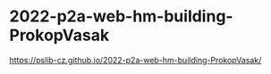 # 2022-p2a-web-hm-building-ProkopVasak
 https://pslib-cz.github.io/2022-p2a-web-hm-building-ProkopVasak/
